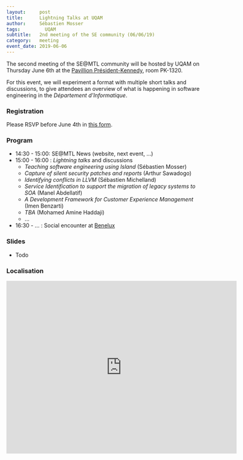 ```yaml
---
layout:     post
title:      Lightning Talks at UQAM
author:     Sébastien Mosser
tags: 		  UQAM
subtitle:  	2nd meeting of the SE community (06/06/19)
category:   meeting
event_date: 2019-06-06
---
```


The second meeting of the SE@MTL community will be hosted by UQAM on Thursday June 6th at the [Pavillion Président-Kennedy](https://goo.gl/maps/LZCWb1zNiUon78dP9), room PK-1320.

For this event, we will experiment a format with multiple short talks and discussions, to give attendees an overview of what is happening in software engineering in the _Département d'Informatique_.

### Registration

Please RSVP before June 4th in [this form](https://docs.google.com/spreadsheets/d/1IxdCFGugpDGVam2E9h3HrvnKHbjkyB-GAK23KEQj4Nc/edit?usp=sharing).

### Program

  - 14:30 - 15:00: SE@MTL News (website, next event, ...)
  - 15:00 - 16:00 : _Lightning talks_ and discussions
    - _Teaching software engineering using Island_ (Sébastien Mosser)
    - _Capture of silent security patches and reports_ (Arthur Sawadogo)
    - _Identifying conflicts in LLVM_ (Sébastien Michelland)
    - _Service Identification to support the migration of legacy systems to SOA_ (Manel Abdellatif)
    - _A Development Framework for Customer Experience Management_ (Imen Benzarti)
    - _TBA_ (Mohamed Amine Haddaji)
    - ...
  - 16:30 - ... : Social encounter at [Benelux](https://goo.gl/maps/L4eQBE9fCq4xoZbF6)

### Slides

  - Todo

### Localisation

<iframe align="center" src="https://www.google.com/maps/embed?pb=!1m18!1m12!1m3!1d1398.0285145354565!2d-73.56966194178148!3d45.50893059477532!2m3!1f0!2f0!3f0!3m2!1i1024!2i768!4f13.1!3m3!1m2!1s0x4cc91a4ed38de739%3A0xa1f8ad3e0c7a56d2!2sPavillon+President-Kennedy!5e0!3m2!1sen!2sca!4v1557956540140!5m2!1sen!2sca" width="600" height="450" frameborder="0" style="border:0" allowfullscreen></iframe>
